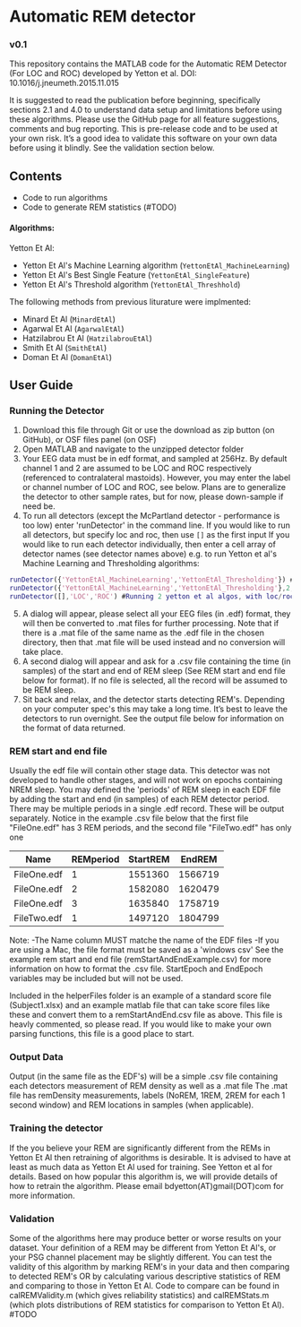 # Automatic REM detector
### v0.1
This repository contains the MATLAB code for the Automatic REM Detector (For LOC and ROC) developed by Yetton et al.
DOI: 10.1016/j.jneumeth.2015.11.015
 
It is suggested to read the publication before beginning, specifically sections 2.1 and 4.0 to understand data setup and limitations before using these algorithms. 
Please use the GitHub page for all feature suggestions, comments and bug reporting. This is pre-release code and to be used at your own risk. It’s a good idea to validate this software on your own data before using it blindly. See the validation section below.
 
## Contents
* Code to run algorithms
* Code to generate REM statistics (#TODO)
 
#### Algorithms:
Yetton Et Al:  
* Yetton Et Al's Machine Learning algorithm (```YettonEtAl_MachineLearning```)
* Yetton Et Al's Best Single Feature (```YettonEtAl_SingleFeature```)
* Yetton Et Al's Threshold algorithm (```YettonEtAl_Threshhold```)
 
The following methods from previous liturature were implmented:  
* Minard Et Al (```MinardEtAl```)
* Agarwal Et Al (```AgarwalEtAl```)
* Hatzilabrou Et Al (```HatzilabrouEtAl```)
* Smith Et Al (```SmithEtAl```)
* Doman Et Al (```DomanEtAl```)
 
## User Guide
### Running the Detector
 
1. Download this file through Git or use the download as zip button (on GitHub), or OSF files panel (on OSF)
2. Open MATLAB and navigate to the unzipped detector folder
3. Your EEG data must be in edf format, and sampled at 256Hz. By default channel 1 and 2 are assumed to be LOC and ROC respectively (referenced to contralateral mastoids). However, you may enter the label or channel number of LOC and ROC, see below. Plans are to generalize the detector to other sample rates, but for now, please down-sample if need be.
4. To run all detectors (except the McPartland detector - performance is too low) enter 'runDetector' in the command line. If you would like to run all detectors, but specify loc and roc, then use ```[]``` as the first input
If you would like to run each detector individually, then enter a cell array of detector names (see detector names above) e.g. to run Yetton et al's Machine Learning and Thresholding algorithms:
```matlab 
runDetector({'YettonEtAl_MachineLearning','YettonEtAl_Thresholding'}) #Running 2 yetton et al algos, with loc and roc as channel 1 and 2
runDetector({'YettonEtAl_MachineLearning','YettonEtAl_Thresholding'},2,3) #Running 2 yetton et al algos, with loc and roc as channel 2 and 3
runDetector([],'LOC','ROC') #Running 2 yetton et al algos, with loc/roc channels specified by the labels "LOC" and "ROC"
```
 
5. A dialog will appear, please select all your EEG files (in .edf) format, they will then be converted to .mat files for further processing. Note that if there is a .mat file of the same name as the .edf file in the chosen directory, then that .mat file will be used instead and no conversion will take place.
6. A second dialog will appear and ask for a .csv file containing the time (in samples) of the start and end of REM sleep (See REM start and end file below for format). If no file is selected, all the record will be assumed to be REM sleep.
7. Sit back and relax, and the detector starts detecting REM's. Depending on your computer spec's this may take a long time. It’s best to leave the detectors to run overnight. See the output file below for information on the format of data returned.   
 
### REM start and end file
Usually the edf file will contain other stage data. This detector was not developed to handle other stages, and will not work on epochs containing NREM sleep. You may defined the 'periods' of REM sleep in each EDF file by adding the start and end (in samples) of each REM detector period. There may be multiple periods in a single .edf record. These will be output separately. Notice in the example .csv file below that the first file "FileOne.edf" has 3 REM periods, and the second file "FileTwo.edf" has only one
 
| Name                      | REMperiod | StartREM | EndREM  |
|---------------------------|-----------|----------|---------|
| FileOne.edf               | 1         | 1551360  | 1566719 |
| FileOne.edf               | 2         | 1582080  | 1620479 |
| FileOne.edf               | 3         | 1635840  | 1758719 |
| FileTwo.edf               | 1         | 1497120  | 1804799 |
 
Note:
-The Name column MUST matche the name of the EDF files
-If you are using a Mac, the file format must be saved as a 'windows csv'
See the example rem start and end file (remStartAndEndExample.csv) for more information on how to format the .csv file. StartEpoch and EndEpoch variables may be included but will not be used.

Included in the helperFiles folder is an example of a standard score file (Subject1.xlsx) and an example matlab file that can take score files like these and convert them to a remStartAndEnd.csv file as above. This file is heavly commented, so please read.
If you would like to make your own parsing functions, this file is a good place to start.
 
### Output Data
Output (in the same file as the EDF's) will be a simple .csv file containing each detectors measurement of REM density as well as a .mat file
The .mat file has remDensity measurements, labels (NoREM, 1REM, 2REM for each 1 second window) and REM locations in samples (when applicable).
 
### Training the detector
If the you believe your REM are significantly different from the REMs in Yetton Et Al then retraining of algorithms is desirable. It is advised to have at least as much data as Yetton Et Al used for training. See Yetton et al for details.
Based on how popular this algorithm is, we will provide details of how to retrain the algorithm. Please email bdyetton(AT)gmail(DOT)com for more information.
 
### Validation
Some of the algorithms here may produce better or worse results on your dataset. Your definition of a REM may be different from Yetton Et Al's, or your PSG channel placement may be slightly different. You can test the validity of this algorithm by marking REM's in your data and then comparing to detected REM's OR by calculating various descriptive statistics of REM and comparing to those in Yetton Et Al.
Code to compare can be found in calREMValidity.m (which gives reliability statistics) and calREMStats.m (which plots distributions of REM statistics for comparison to Yetton Et Al). #TODO
